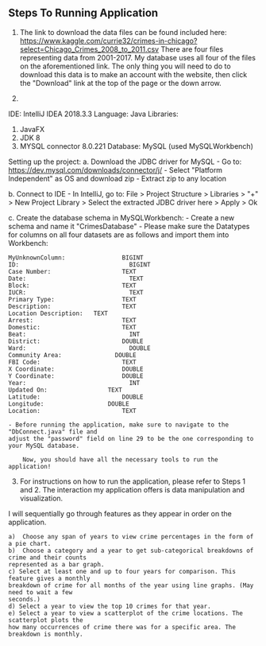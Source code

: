 Steps To Running Application
---------------------------------------------------
1. The link to download the data files can be found included here: https://www.kaggle.com/currie32/crimes-in-chicago?select=Chicago_Crimes_2008_to_2011.csv
There are four files representing data from 2001-2017. My database uses all four of the files on the aforementioned link. The only thing you will need to do to download this data is to make an account with the website, then click the "Download" link at the top of the page or the down arrow.

2. 
IDE: IntelliJ IDEA 2018.3.3
Language: Java 
Libraries:
1) JavaFX
2) JDK 8
3) MYSQL connector 8.0.221
Database: MySQL (used MySQLWorkbench)

Setting up the project:
a. 	Download the JDBC driver for MySQL
	- Go to: https://dev.mysql.com/downloads/connector/j/
	- Select "Platform Independent" as OS and download zip
	- Extract zip to any location

b. Connect to IDE
	- In IntelliJ, go to: 
	File > 
	Project Structure > 
	Libraries > 
	"+" > 
	New Project Library > 
	Select the extracted JDBC driver here >
	Apply >
	Ok 

c. Create the database schema in MySQLWorkbench:
	- Create a new schema and name it "CrimesDatabase"
	- Please make sure the Datatypes for columns on all four datasets are as follows and import them into Workbench: 

	MyUnknownColumn:				BIGINT
	ID: 					          BIGINT
	Case Number: 			    	TEXT
	Date:					          TEXT
	Block:				        	TEXT
	IUCR:		 			          TEXT
	Primary Type:				    TEXT
	Description:				    TEXT
	Location Description: 	TEXT
	Arrest:					        TEXT
	Domestic:				        TEXT
	Beat:					          INT
	District:				        DOUBLE
	Ward:					          DOUBLE
	Community Area:				  DOUBLE
	FBI Code:				        TEXT
	X Coordinate:				    DOUBLE
	Y Coordinate:				    DOUBLE
	Year:					          INT
	Updated On:			      	TEXT
	Latitude:				        DOUBLE
	Longitude:			      	DOUBLE
	Location:				        TEXT

	- Before running the application, make sure to navigate to the "DbConnect.java" file and
	adjust the "password" field on line 29 to be the one corresponding to your MySQL database.

        Now, you should have all the necessary tools to run the application!


3. For instructions on how to run the application, please refer to Steps 1 and 2.
The interaction my application offers is data manipulation and visualization.

I will sequentially go through features as they appear in order on the application.

	a)  Choose any span of years to view crime percentages in the form of a pie chart.
	b)  Choose a category and a year to get sub-categorical breakdowns of crime and their counts 
	represented as a bar graph.
	c) Select at least one and up to four years for comparison. This feature gives a monthly
	breakdown of crime for all months of the year using line graphs. (May need to wait a few 
	seconds.)
	d) Select a year to view the top 10 crimes for that year.
	e) Select a year to view a scatterplot of the crime locations. The scatterplot plots the
	how many occurrences of crime there was for a specific area. The breakdown is monthly.

 
